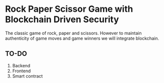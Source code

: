 # Rock Paper Scissor Game with Blockchain Driven Security
The classic game of rock, paper and scissors. However to maintain authenticity of game moves and game winners we will integrate blockchain.


## TO-DO
1. Backend
2. Frontend
3. Smart contract